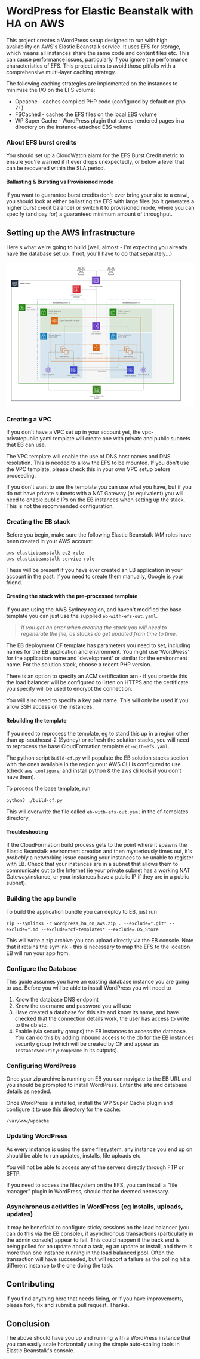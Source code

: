 # WordPress for Elastic Beanstalk with HA on AWS

This project creates a WordPress setup designed to run with high availability on AWS's Elastic Beanstalk service. It uses EFS for storage, which means all instances share the same code and content files etc. This can cause performance issues, particularly if you ignore the performance characteristics of EFS. This project aims to avoid those pitfalls with a comprehensive multi-layer caching strategy.

The following caching strategies are implemented on the instances to minimise the I/O on the EFS volume:

* Opcache - caches compiled PHP code (configured by default on php 7+)
* FSCached - caches the EFS files on the local EBS volume
* WP Super Cache - WordPress plugin that stores rendered pages in a directory on the instance-attached EBS volume

### About EFS burst credits

You should set up a CloudWatch alarm for the EFS Burst Credit metric to ensure you're warned if it ever drops unexpectedly, or below a level that can be recovered within the SLA period. 

#### Ballasting & Bursting vs Provisioned mode

If you want to guarantee burst credits don't ever bring your site to a crawl, you should look at either ballasting the EFS with large files (so it generates a higher burst credit balance) or switch it to provisioned mode, where you can specify (and pay for) a guaranteed minimum amount of throughput.

## Setting up the AWS infrastructure

Here's what we're going to build (well, almost - I'm expecting you already have the database set up. If not, you'll have to do that separately...)

![What we'll build](diagram.png "AWS architecture")

### Creating a VPC

If you don't have a VPC set up in your account yet, the vpc-privatepublic.yaml template will create one with private and public subnets that EB can use. 

The VPC template will enable the use of DNS host names and DNS resolution. This is needed to allow the EFS to be mounted. If you don't use the VPC template, please check this in your own VPC setup before proceeding.

If you don't want to use the template you can use what you have, but if you do not have private subnets with a NAT Gateway (or equivalent) you will need to enable public IPs on the EB instances when setting up the stack. This is not the recommended configuration.

### Creating the EB stack

Before you begin, make sure the following Elastic Beanstalk IAM roles have been created in your AWS account:

```
aws-elasticbeanstalk-ec2-role
aws-elasticbeanstalk-service-role
```

These will be present if you have ever created an EB application in your account in the past. If you need to create them manually, Google is your friend.

#### Creating the stack with the pre-processed template

If you are using the AWS Sydney region, and haven't modified the base template you can just use the supplied `eb-with-efs-out.yaml`. 

>_If you get an error when creating the stack you will need to regenerate the file, as stacks do get updated from time to time._

The EB deployment CF template has parameters you need to set, including names for the EB application and environment. You might use 'WordPress' for the application name and 'development' or similar for the environment name. For the solution stack, choose a recent PHP version.

There is an option to specify an ACM certification arn - if you provide this the load balancer will be configured to listen on HTTPS and the certificate you specify will be used to encrypt the connection.

You will also need to specify a key pair name. This will only be used if you allow SSH access on the instances.

#### Rebuilding the template

If you need to reprocess the template, eg to stand this up in a region other than ap-southeast-2 (Sydney) or refresh the solution stacks, you will need to reprocess the base CloudFormation template `eb-with-efs.yaml`. 

The python script `build-cf.py` will populate the EB solution stacks section with the ones available in the region your AWS CLI is configured to use (check `aws configure`, and install python & the aws cli tools if you don't have them). 

To process the base template, run

`python3 ./build-cf.py`

This will overwrite the file called `eb-with-efs-out.yaml` in the cf-templates directory. 

#### Troubleshooting

If the CloudFormation build process gets to the point where it spawns the Elastic Beanstalk environment creation and then mysteriously times out, it's _probably_ a networking issue causing your instances to be unable to register with EB. Check that your instances are in a subnet that allows them to communicate out to the Internet (ie your private subnet has a working NAT Gateway/instance, or your instances have a public IP if they are in a public subnet).

### Building the app bundle

To build the application bundle you can deploy to EB, just run

```
zip --symlinks -r wordpress_ha_on_aws.zip . --exclude=*.git* --exclude=*.md --exclude=*cf-templates* --exclude=.DS_Store 
```

This will write a zip archive you can upload directly via the EB console. Note that it retains the symlink - this is necessary to map the EFS to the location EB will run your app from.

### Configure the Database

This guide assumes you have an existing database instance you are going to use. Before you will be able to  install WordPress you will need to 

1. Know the database DNS endpoint 
2. Know the username and password you will use
3. Have created a database for this site and know its name, and have checked that the connection details work, the user has access to write to the db etc.
4. Enable (via security groups) the EB instances to access the database. You can do this by adding inbound access to the db for the EB instances security group (which will be created by CF and appear as `InstanceSecurityGroupName` in its outputs).

### Configuring WordPress

Once your zip archive is running on EB you can navigate to the EB URL and you should be prompted to install WordPress. Enter the site and database details as needed.

Once WordPress is installed, install the WP Super Cache plugin and configure it to use this directory for the cache:

```
/var/www/wpcache
```

### Updating WordPress

As every instance is using the same filesystem, any instance you end up on should be able to run updates, installs, file uploads etc. 

You will not be able to access any of the servers directly through FTP or SFTP.

If you need to access the filesystem on the EFS, you can install a "file manager" plugin in WordPress, should that be deemed necessary. 

### Asynchronous activities in WordPress (eg installs, uploads, updates)

It may be beneficial to configure sticky sessions on the load balancer (you can do this via the EB console), if asynchronous transactions (particularly in the admin console) appear to fail. This could happen if the back end is being polled for an update about a task, eg an update or install, and there is more than one instance running in the load balanced pool. Often the transaction will have succeeded, but will report a failure as the polling hit a different instance to the one doing the task.

## Contributing

If you find anything here that needs fixing, or if you have improvements, please fork, fix and submit a pull request. Thanks.

## Conclusion

The above should have you up and running with a WordPress instance that you can easily scale horizontally using the simple auto-scaling tools in Elastic Beanstalk's console.

